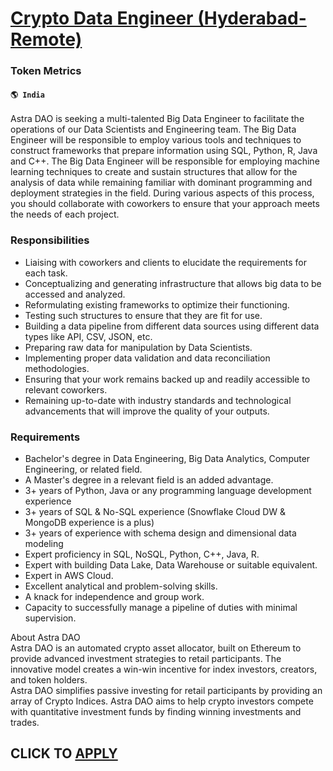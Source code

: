 # [Crypto Data Engineer (Hyderabad- Remote)](https://www.remotewlb.com/apply/crypto-data-engineer-hyderabad-remote)  
### Token Metrics  
#### `🌎 India`  
Astra DAO is seeking a multi-talented Big Data Engineer to facilitate the operations of our Data Scientists and Engineering team. The Big Data Engineer will be responsible to employ various tools and techniques to construct frameworks that prepare information using SQL, Python, R, Java and C++. The Big Data Engineer will be responsible for employing machine learning techniques to create and sustain structures that allow for the analysis of data while remaining familiar with dominant programming and deployment strategies in the field. During various aspects of this process, you should collaborate with coworkers to ensure that your approach meets the needs of each project.

### Responsibilities

  * Liaising with coworkers and clients to elucidate the requirements for each task.
  * Conceptualizing and generating infrastructure that allows big data to be accessed and analyzed.
  * Reformulating existing frameworks to optimize their functioning.
  * Testing such structures to ensure that they are fit for use.
  * Building a data pipeline from different data sources using different data types like API, CSV, JSON, etc.
  * Preparing raw data for manipulation by Data Scientists.
  * Implementing proper data validation and data reconciliation methodologies.
  * Ensuring that your work remains backed up and readily accessible to relevant coworkers.
  * Remaining up-to-date with industry standards and technological advancements that will improve the quality of your outputs.

### Requirements

  * Bachelor's degree in Data Engineering, Big Data Analytics, Computer Engineering, or related field.
  * A Master's degree in a relevant field is an added advantage.
  * 3+ years of Python, Java or any programming language development experience
  * 3+ years of SQL & No-SQL experience (Snowflake Cloud DW & MongoDB experience is a plus)
  * 3+ years of experience with schema design and dimensional data modeling
  * Expert proficiency in SQL, NoSQL, Python, C++, Java, R.
  * Expert with building Data Lake, Data Warehouse or suitable equivalent.
  * Expert in AWS Cloud.
  * Excellent analytical and problem-solving skills.
  * A knack for independence and group work.
  * Capacity to successfully manage a pipeline of duties with minimal supervision.

About Astra DAO  
Astra DAO is an automated crypto asset allocator, built on Ethereum to provide advanced investment strategies to retail participants. The innovative model creates a win-win incentive for index investors, creators, and token holders.  
Astra DAO simplifies passive investing for retail participants by providing an array of Crypto Indices. Astra DAO aims to help crypto investors compete with quantitative investment funds by finding winning investments and trades.  
## CLICK TO [APPLY](https://www.remotewlb.com/apply/crypto-data-engineer-hyderabad-remote)

